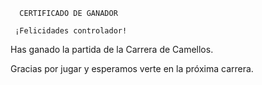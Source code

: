       CERTIFICADO DE GANADOR

     ¡Felicidades controlador!

Has ganado la partida de la Carrera de Camellos.

Gracias por jugar y esperamos verte en la próxima carrera.
